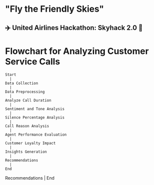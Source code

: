 
# "Fly the Friendly Skies"
## ✈️ **United Airlines Hackathon: Skyhack 2.0 🛫 <br>** 

# Flowchart for Analyzing Customer Service Calls

```
Start
  |
Data Collection
  |
Data Preprocessing
  |
Analyze Call Duration
  |
Sentiment and Tone Analysis
  |
Silence Percentage Analysis
  |
Call Reason Analysis
  |
Agent Performance Evaluation
  |
Customer Loyalty Impact
  |
Insights Generation
  |
Recommendations
  |
End
```
Recommendations
  |
End


